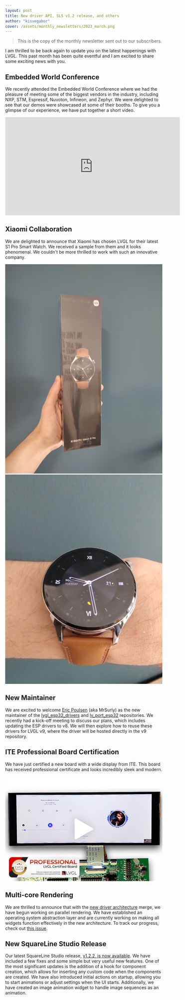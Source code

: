 ```yaml
---
layout: post
title: New driver API, SLS v1.2 release, and others
author: "kisvegabor"
cover: /assets/monthly_newsletters/2023_march.png
---
```


> This is the copy of the monthly newsletter sent out to our subscribers. 


I am thrilled to be back again to update you on the latest happenings with LVGL. This past month has been quite eventful and I am excited to share some exciting news with you.
 

## Embedded World Conference
We recently attended the Embedded World Conference where we had the pleasure of meeting some of the biggest vendors in the industry, including NXP, STM, Espressif, Nuvoton, Infineon, and Zephyr. We were delighted to see that our demos were showcased at some of their booths. To give you a glimpse of our experience, we have put together a short video.

 
<iframe width="560" height="315" src="https://www.youtube.com/embed/Ey2zkG55fZI" title="YouTube video player" frameborder="0" allow="accelerometer; autoplay; clipboard-write; encrypted-media; gyroscope; picture-in-picture; web-share" allowfullscreen></iframe>

## Xiaomi Collaboration
We are delighted to announce that Xiaomi has chosen LVGL for their latest S1 Pro Smart Watch. We received a sample from them and it looks phenomenal. We couldn't be more thrilled to work with such an innovative company.

![Xiaomi S1 Pro in the box (powered by LVGL)](/assets/monthly_newsletters/s1_pro_1.jpg)
![Xiaomi S1 Pro (powered by LVGL)](/assets/monthly_newsletters/s1_pro_2.jpg)

## New Maintainer
We are excited to welcome [Eric Poulsen](https://github.com/MrSurly) (aka MrSurly) as the new maintainer of the [lvgl_esp32_drivers](https://github.com/lvgl/lvgl_esp32_drivers/) and [lv_port_esp32](https://github.com/lvgl/lv_port_esp32) repositories. We recently had a kick-off meeting to discuss our plans, which includes updating the ESP drivers to v8. We will then explore how to reuse these drivers for LVGL v9, where the driver will be hosted directly in the v9 repository.


## ITE Professional Board Certification
We have just certified a new board with a wide display from ITE. This board has received professional certificate and looks incredibly sleek and modern.

[![IT986x_EVB LVGL board certification](/assets/monthly_newsletters/IT986x_EVB.png)](https://blog.lvgl.io/2023-03-17/it986x-evb-review)

## Multi-core Rendering
We are thrilled to announce that with the [new driver architecture](https://github.com/lvgl/lvgl/issues/4011) merge, we have begun working on parallel rendering. We have established an operating system abstraction layer and are currently working on making all widgets function effectively in the new architecture. To track our progress, check out [this issue](https://github.com/lvgl/lvgl/issues/4016).

## New SquareLine Studio Release
Our latest SquareLine Studio release, [v1.2.2, is now available](https://forum.squareline.io/t/v1-2-2-is-released/1024/3). We have included a few fixes and some simple but very useful new features. One of the most significant updates is the addition of a hook for component creation, which allows for inserting any custom code when the components are created. We have also introduced initial actions on startup, allowing you to start animations or adjust settings when the UI starts. Additionally, we have created an image animation widget to handle image sequences as an animation.


